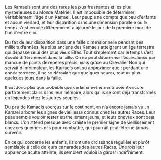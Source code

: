 Les Kamaels sont une des races les plus frustrantes et les plus mystérieuses du Monde Matériel. Il est impossible de déterminer véritablement l'âge d'un Kamael. Leur peuple ne compte que peu d'enfants et aucun vieillard, et leur disparition dans une dimension parallèle où le temps s'est écoulé différemment a ajourné le jour de la première mort de l'un d'entre eux.

Du fait de leur disparition dans une faille dimensionnelle pendant des milliers d’années, les plus anciens des Kamaels atteignent un âge terrestre qui dépasse celui des plus vieux Elfes. Tout simplement car le temps s’est écoulé différemment dans la faille. On ne peut déterminer l’équivalence par manque de points de repères précis, mais grâce au Chevalier Noir qui servait d’informateur, les Kamaels ont pu approximer que : pendant une année terrestre, il ne se déroulait que quelques heures, tout au plus quelques jours dans la faille.

Il est donc plus que probable que certains évènements soient encore parfaitement clairs dans leur mémoire, alors qu'ils se sont déjà transformés en légendes chez les autres peuples.

Du peu de Kamaels aperçus sur le continent, on n’a encore jamais vu un Kamael arborer les signes de vieillesse connus chez les autres Races. Leur peau semble vouloir rester éternellement jeune, et leurs cheveux sont déjà blancs. L'on attend presque avec crainte le premier signe de vieillissement chez ces guerriers nés pour combattre, qui pourrait peut-être ne jamais survenir.

En ce qui concerne les enfants, ils ont une croissance régulière et plutôt semblable à celle de leurs camarades des autres Races. Une fois leur apparence adulte atteinte, ils semblent vouloir la garder indéfiniment.
